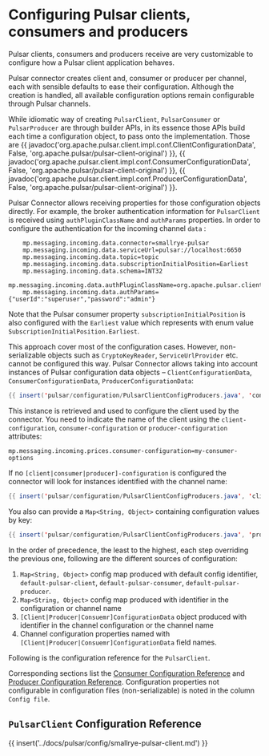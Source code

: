 # Configuring Pulsar clients, consumers and producers

Pulsar clients, consumers and producers receive are very customizable to configure how a Pulsar client application behaves.

Pulsar connector creates client and, consumer or producer per channel, each with sensible defaults to ease their configuration.
Although the creation is handled, all available configuration options remain configurable through Pulsar channels.

While idiomatic way of creating `PulsarClient`, `PulsarConsumer` or `PulsarProducer` are through builder APIs, in its essence
those APIs build each time a configuration object, to pass onto the implementation.
Those are {{ javadoc('org.apache.pulsar.client.impl.conf.ClientConfigurationData', False, 'org.apache.pulsar/pulsar-client-original') }},
{{ javadoc('org.apache.pulsar.client.impl.conf.ConsumerConfigurationData', False, 'org.apache.pulsar/pulsar-client-original') }},
{{ javadoc('org.apache.pulsar.client.impl.conf.ProducerConfigurationData', False, 'org.apache.pulsar/pulsar-client-original') }}.

Pulsar Connector allows receiving properties for those configuration objects directly.
For example, the broker authentication information for `PulsarClient` is received using `authPluginClassName` and `authParams` properties.
In order to configure the authentication for the incoming channel `data` :

```properties
    mp.messaging.incoming.data.connector=smallrye-pulsar
    mp.messaging.incoming.data.serviceUrl=pulsar://localhost:6650
    mp.messaging.incoming.data.topic=topic
    mp.messaging.incoming.data.subscriptionInitialPosition=Earliest
    mp.messaging.incoming.data.schema=INT32
    mp.messaging.incoming.data.authPluginClassName=org.apache.pulsar.client.impl.auth.AuthenticationBasic
    mp.messaging.incoming.data.authParams={"userId":"superuser","password":"admin"}
```

Note that the Pulsar consumer property `subscriptionInitialPosition` is also configured with the `Earliest` value which represents with enum value `SubscriptionInitialPosition.Earliest`.

This approach cover most of the configuration cases.
However, non-serializable objects such as `CryptoKeyReader`, `ServiceUrlProvider` etc. cannot be configured this way.
Pulsar Connector allows taking into account instances of Pulsar configuration data objects –
`ClientConfigurationData`, `ConsumerConfigurationData`, `ProducerConfigurationData`:

```java
{{ insert('pulsar/configuration/PulsarClientConfigProducers.java', 'consumer') }}
```

This instance is retrieved and used to configure the client used by the connector.
You need to indicate the name of the client using the `client-configuration`, `consumer-configuration` or `producer-configuration` attributes:

```properties
mp.messaging.incoming.prices.consumer-configuration=my-consumer-options
```

If no `[client|consumer|producer]-configuration` is configured the connector will look for instances identified with the channel name:

```java
{{ insert('pulsar/configuration/PulsarClientConfigProducers.java', 'client') }}
```

You also can provide a `Map<String, Object>` containing configuration values by key:

```java
{{ insert('pulsar/configuration/PulsarClientConfigProducers.java', 'producer') }}
```


In the order of precedence, the least to the highest, each step overriding the previous one,
following are the different sources of configuration:

1. `Map<String, Object>` config map produced with default config identifier, `default-pulsar-client`, `default-pulsar-consumer`, `default-pulsar-producer`.
2. `Map<String, Object>` config map produced with identifier in the configuration or channel name
3. `[Client|Producer|Consuemr]ConfigurationData` object produced with identifier in the channel configuration or the channel name
4. Channel configuration properties named with `[Client|Producer|Consuemr]ConfigurationData` field names.

Following is the configuration reference for the `PulsarClient`.

Corresponding sections list the [Consumer Configuration Reference](../pulsar/receiving-pulsar-messages.md#configuration-reference) and
[Producer Configuration Reference](../pulsar/sending-messages-to-pulsar.md#configuration-reference).
Configuration properties not configurable in configuration files (non-serializable) is noted in the column `Config file`.

## `PulsarClient` Configuration Reference

{{ insert('../docs/pulsar/config/smallrye-pulsar-client.md') }}
